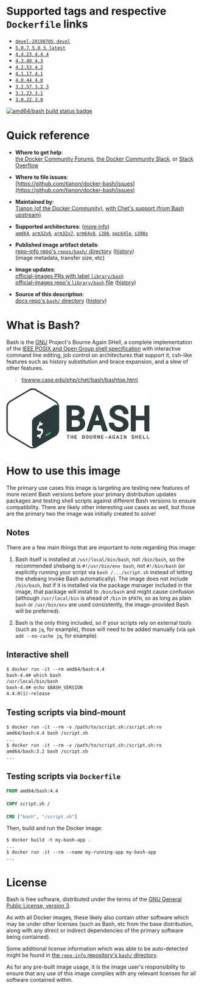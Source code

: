 <!--

********************************************************************************

WARNING:

    DO NOT EDIT "bash/README.md"

    IT IS AUTO-GENERATED

    (from the other files in "bash/" combined with a set of templates)

********************************************************************************

-->

# Supported tags and respective `Dockerfile` links

-	[`devel-20190705`, `devel`](https://github.com/tianon/docker-bash/blob/fe0fe8a7fec1c5d07c2f9143d113faf4ae30461c/devel/Dockerfile)
-	[`5.0.7`, `5.0`, `5`, `latest`](https://github.com/tianon/docker-bash/blob/3682e16bca63b20ab51745afa30156e2740fc5c6/5.0/Dockerfile)
-	[`4.4.23`, `4.4`, `4`](https://github.com/tianon/docker-bash/blob/3682e16bca63b20ab51745afa30156e2740fc5c6/4.4/Dockerfile)
-	[`4.3.48`, `4.3`](https://github.com/tianon/docker-bash/blob/3682e16bca63b20ab51745afa30156e2740fc5c6/4.3/Dockerfile)
-	[`4.2.53`, `4.2`](https://github.com/tianon/docker-bash/blob/3682e16bca63b20ab51745afa30156e2740fc5c6/4.2/Dockerfile)
-	[`4.1.17`, `4.1`](https://github.com/tianon/docker-bash/blob/3682e16bca63b20ab51745afa30156e2740fc5c6/4.1/Dockerfile)
-	[`4.0.44`, `4.0`](https://github.com/tianon/docker-bash/blob/3682e16bca63b20ab51745afa30156e2740fc5c6/4.0/Dockerfile)
-	[`3.2.57`, `3.2`, `3`](https://github.com/tianon/docker-bash/blob/3682e16bca63b20ab51745afa30156e2740fc5c6/3.2/Dockerfile)
-	[`3.1.23`, `3.1`](https://github.com/tianon/docker-bash/blob/3682e16bca63b20ab51745afa30156e2740fc5c6/3.1/Dockerfile)
-	[`3.0.22`, `3.0`](https://github.com/tianon/docker-bash/blob/3682e16bca63b20ab51745afa30156e2740fc5c6/3.0/Dockerfile)

[![amd64/bash build status badge](https://img.shields.io/jenkins/s/https/doi-janky.infosiftr.net/job/multiarch/job/amd64/job/bash.svg?label=amd64/bash%20%20build%20job)](https://doi-janky.infosiftr.net/job/multiarch/job/amd64/job/bash/)

# Quick reference

-	**Where to get help**:  
	[the Docker Community Forums](https://forums.docker.com/), [the Docker Community Slack](https://blog.docker.com/2016/11/introducing-docker-community-directory-docker-community-slack/), or [Stack Overflow](https://stackoverflow.com/search?tab=newest&q=docker)

-	**Where to file issues**:  
	[https://github.com/tianon/docker-bash/issues](https://github.com/tianon/docker-bash/issues)

-	**Maintained by**:  
	[Tianon (of the Docker Community)](https://github.com/tianon/docker-bash), [with Chet's support (from Bash upstream)](https://github.com/docker-library/official-images/pull/2217#issue-181031192)

-	**Supported architectures**: ([more info](https://github.com/docker-library/official-images#architectures-other-than-amd64))  
	[`amd64`](https://hub.docker.com/r/amd64/bash/), [`arm32v6`](https://hub.docker.com/r/arm32v6/bash/), [`arm32v7`](https://hub.docker.com/r/arm32v7/bash/), [`arm64v8`](https://hub.docker.com/r/arm64v8/bash/), [`i386`](https://hub.docker.com/r/i386/bash/), [`ppc64le`](https://hub.docker.com/r/ppc64le/bash/), [`s390x`](https://hub.docker.com/r/s390x/bash/)

-	**Published image artifact details**:  
	[repo-info repo's `repos/bash/` directory](https://github.com/docker-library/repo-info/blob/master/repos/bash) ([history](https://github.com/docker-library/repo-info/commits/master/repos/bash))  
	(image metadata, transfer size, etc)

-	**Image updates**:  
	[official-images PRs with label `library/bash`](https://github.com/docker-library/official-images/pulls?q=label%3Alibrary%2Fbash)  
	[official-images repo's `library/bash` file](https://github.com/docker-library/official-images/blob/master/library/bash) ([history](https://github.com/docker-library/official-images/commits/master/library/bash))

-	**Source of this description**:  
	[docs repo's `bash/` directory](https://github.com/docker-library/docs/tree/master/bash) ([history](https://github.com/docker-library/docs/commits/master/bash))

# What is Bash?

Bash is the [GNU](http://www.gnu.org/) Project's Bourne Again SHell, a complete implementation of the [IEEE POSIX and Open Group shell specification](http://www.opengroup.org/onlinepubs/9699919799/nfindex.html) with interactive command line editing, job control on architectures that support it, csh-like features such as history substitution and brace expansion, and a slew of other features.

> [tiswww.case.edu/php/chet/bash/bashtop.html](https://tiswww.case.edu/php/chet/bash/bashtop.html)

![logo](https://raw.githubusercontent.com/docker-library/docs/5cb6fef6ed317e5af7e1e14e64c18c2b81657e81/bash/logo.png)

# How to use this image

The primary use cases this image is targeting are testing new features of more recent Bash versions before your primary distribution updates packages and testing shell scripts against different Bash versions to ensure compatibility. There are likely other interesting use cases as well, but those are the primary two the image was initially created to solve!

## Notes

There are a few main things that are important to note regarding this image:

1.	Bash itself is installed at `/usr/local/bin/bash`, not `/bin/bash`, so the recommended shebang is `#!/usr/bin/env bash`, not `#!/bin/bash` (or explicitly running your script via `bash /.../script.sh` instead of letting the shebang invoke Bash automatically). The image does not include `/bin/bash`, but if it is installed via the package manager included in the image, that package will install to `/bin/bash` and might cause confusion (although `/usr/local/bin` is ahead of `/bin` in `$PATH`, so as long as plain `bash` or `/usr/bin/env` are used consistently, the image-provided Bash will be preferred).

2.	Bash is the only thing included, so if your scripts rely on external tools (such as `jq`, for example), those will need to be added manually (via `apk add --no-cache jq`, for example).

## Interactive shell

```console
$ docker run -it --rm amd64/bash:4.4
bash-4.4# which bash
/usr/local/bin/bash
bash-4.4# echo $BASH_VERSION
4.4.0(1)-release
```

## Testing scripts via bind-mount

```console
$ docker run -it --rm -v /path/to/script.sh:/script.sh:ro amd64/bash:4.4 bash /script.sh
...
$ docker run -it --rm -v /path/to/script.sh:/script.sh:ro amd64/bash:3.2 bash /script.sh
...
```

## Testing scripts via `Dockerfile`

```dockerfile
FROM amd64/bash:4.4

COPY script.sh /

CMD ["bash", "/script.sh"]
```

Then, build and run the Docker image:

```console
$ docker build -t my-bash-app .
...
$ docker run -it --rm --name my-running-app my-bash-app
...
```

# License

Bash is free software, distributed under the terms of the [GNU General Public License, version 3](http://www.gnu.org/licenses/gpl.html).

As with all Docker images, these likely also contain other software which may be under other licenses (such as Bash, etc from the base distribution, along with any direct or indirect dependencies of the primary software being contained).

Some additional license information which was able to be auto-detected might be found in [the `repo-info` repository's `bash/` directory](https://github.com/docker-library/repo-info/tree/master/repos/bash).

As for any pre-built image usage, it is the image user's responsibility to ensure that any use of this image complies with any relevant licenses for all software contained within.
